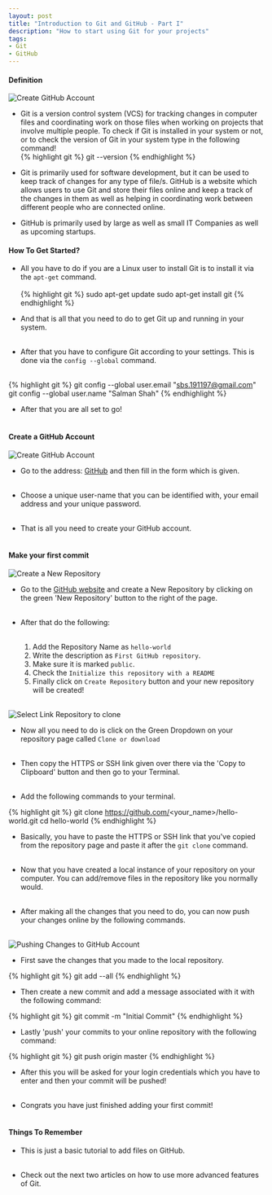 ```yaml
---
layout: post
title: "Introduction to Git and GitHub - Part I"
description: "How to start using Git for your projects"
tags: 
- Git
- GitHub
---
```


#### Definition

![Create GitHub Account](/images/post1_img5.png)

* Git is a version control system (VCS) for tracking changes in computer files and coordinating work on those files when working on projects that involve multiple people. To check if Git is installed in your system or not, or to check the version of Git in your system type in the following command!<br>
{% highlight git %}
git --version
{% endhighlight %}
* Git is primarily used for software development, but it can be used to keep track of changes for any type of file/s. GitHub is a website which allows users to use Git and store their files online and keep a track of the changes in them as well as helping in coordinating work between different people who are connected online.<br>

* GitHub is primarily used by large as well as small IT Companies as well as upcoming startups.<br>

#### How To Get Started?

* All you have to do if you are a Linux user to install Git is to install it via the `apt-get` command.<br><br>
{% highlight git %}
sudo apt-get update
sudo apt-get install git
{% endhighlight %}

* And that is all that you need to do to get Git up and running in your system.<br><br>
* After that you have to configure Git according to your settings. This is done via the `config --global` command.<br><br>

{% highlight git %}
git config --global user.email "sbs.191197@gmail.com"
git config --global user.name "Salman Shah"
{% endhighlight %}

* After that you are all set to go!<br><br>

#### Create a GitHub Account

![Create GitHub Account](/images/post1_img1.png)

* Go to the address: [GitHub](https://github.com/) and then fill in the form which is given.<br><br>

* Choose a unique user-name that you can be identified with, your email address and your unique password.<br><br>

* That is all you need to create your GitHub account.<br><br>

#### Make your first commit

![Create a New Repository](/images/post1_img2.png)

* Go to the [GitHub website](https://github.com/) and create a New Repository by clicking on the green 'New Repository' button to the right of the page.<br><br> 

* After that do the following:<br><br>
	1. Add the Repository Name as `hello-world`
	2. Write the description as `First GitHub repository`.
	3. Make sure it is marked `public`.
	4. Check the `Initialize this repository with a README`
	5. Finally click on `Create Repository` button and your new repository will be created!<br><br>


![Select Link Repository to clone](/images/post1_img3.png)

* Now all you need to do is click on the Green Dropdown on your repository page called `Clone or download`<br><br>

* Then copy the HTTPS or SSH link given over there via the 'Copy to Clipboard' button and then go to your Terminal.<br><br>

* Add the following commands to your terminal.

{% highlight git %}
git clone https://github.com/<your_name>/hello-world.git
cd hello-world
{% endhighlight %}

* Basically, you have to paste the HTTPS or SSH link that you've copied from the repository page and paste it after the `git clone` command.<br><br>

* Now that you have created a local instance of your repository on your computer. You can add/remove files in the repository like you normally would.<br><br>

* After making all the changes that you need to do, you can now push your changes online by the following commands.<br><br>

![Pushing Changes to GitHub Account](/images/post1_img4.png)

* First save the changes that you made to the local repository.

{% highlight git %}
git add --all
{% endhighlight %}

* Then create a new commit and add a message associated with it with the following command:

{% highlight git %} 
git commit -m "Initial Commit"
{% endhighlight %}

* Lastly 'push' your commits to your online repository with the following command:

{% highlight git %}
git push origin master
{% endhighlight %}

* After this you will be asked for your login credentials which you have to enter and then your commit will be pushed!<br><br>

* Congrats you have just finished adding your first commit!<br><br>

#### Things To Remember

* This is just a basic tutorial to add files on GitHub.<br><br>

* Check out the next two articles on how to use more advanced features of Git.<br>
